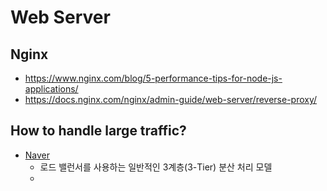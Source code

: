 # Web Server

## Nginx

* <https://www.nginx.com/blog/5-performance-tips-for-node-js-applications/>
* <https://docs.nginx.com/nginx/admin-guide/web-server/reverse-proxy/>

## How to handle large traffic?

* [Naver](https://d2.naver.com/helloworld/6070967)
  * 로드 밸런서를 사용하는 일반적인 3계층(3-Tier) 분산 처리 모델
  * 
